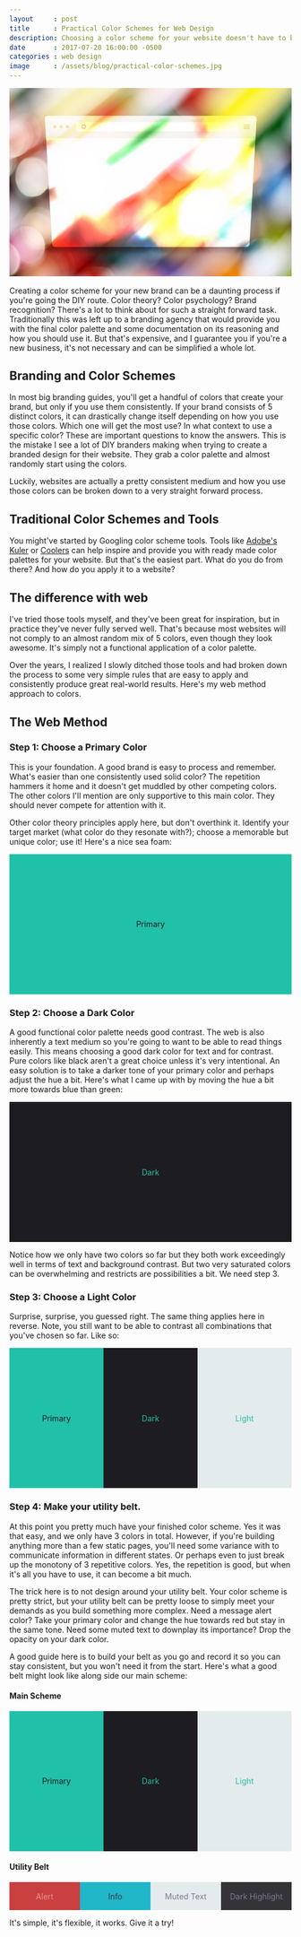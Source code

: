 ```yaml
---
layout     : post
title      : Practical Color Schemes for Web Design
description: Choosing a color scheme for your website doesn't have to be complicated. Follow these rules and you'll be sure to nail it.
date       : 2017-07-20 16:00:00 -0500
categories : web design
image      : /assets/blog/practical-color-schemes.jpg
---
```


![Practical Color Schemes for Web Design](/assets/blog/practical-color-schemes.jpg)

Creating a color scheme for your new brand can be a daunting process if you're going the DIY route. Color theory? Color psychology? Brand recognition? There's a lot to think about for such a straight forward task. Traditionally this was left up to a branding agency that would provide you with the final color palette and some documentation on its reasoning and how you should use it. But that's expensive, and I guarantee you if you're a new business, it's not necessary and can be simplified a whole lot.

## Branding and Color Schemes
In most big branding guides, you'll get a handful of colors that create your brand, but only if you use them consistently. If your brand consists of 5 distinct colors, it can drastically change itself depending on how you use those colors. Which one will get the most use? In what context to use a specific color? These are important questions to know the answers. This is the mistake I see a lot of DIY branders making when trying to create a branded design for their website. They grab a color palette and almost randomly start using the colors.

Luckily, websites are actually a pretty consistent medium and how you use those colors can be broken down to a very straight forward process.

## Traditional Color Schemes and Tools

You might've started by Googling color scheme tools. Tools like [Adobe's Kuler](https://color.adobe.com/) or [Coolers](https://coolors.co/) can help inspire and provide you with ready made color palettes for your website. But that's the easiest part. What do you do from there? And how do you apply it to a website?

## The difference with web

I've tried those tools myself, and they've been great for inspiration, but in practice they've never fully served well. That's because most websites will not comply to an almost random mix of 5 colors, even though they look awesome. It's simply not a functional application of a color palette.

Over the years, I realized I slowly ditched those tools and had broken down the process to some very simple rules that are easy to apply and consistently produce great real-world results. Here's my web method approach to colors.


## The Web Method

### Step 1: Choose a Primary Color

This is your foundation. A good brand is easy to process and remember. What's easier than one consistently used solid color? The repetition hammers it home and it doesn't get muddled by other competing colors. The other colors I'll mention are only supportive to this main color. They should never compete for attention with it.

Other color theory principles apply here, but don't overthink it. Identify your target market (what color do they resonate with?); choose a memorable but unique color; use it! Here's a nice sea foam:

<div style="
	width:100%;
	height:250px;
	display:flex;
	justify-content: center;
	align-items: center;
	background-color:#21c0a8;
	color: #1d1c21;
">Primary</div>

### Step 2: Choose a Dark Color

A good functional color palette needs good contrast. The web is also inherently a text medium so you're going to want to be able to read things easily. This means choosing a good dark color for text and for contrast. Pure colors like black aren't a great choice unless it's very intentional. An easy solution is to take a darker tone of your primary color and perhaps adjust the hue a bit. Here's what I came up with by moving the hue a bit more towards blue than green:

<div style="
	width:100%;
	height:250px;
	display:flex;
	justify-content: center;
	align-items: center;
	background-color:#1d1c21;
	color: #21c0a8;
">Dark</div>

Notice how we only have two colors so far but they both work exceedingly well in terms of text and background contrast. But two very saturated colors can be overwhelming and restricts are possibilities a bit. We need step 3.

### Step 3: Choose a Light Color

Surprise, surprise, you guessed right. The same thing applies here in reverse. Note, you still want to be able to contrast all combinations that you've chosen so far. Like so:

<div style="display:flex;flex-direction:row;">
	<div style="
	width:100%;
	height:250px;
	display:flex;
	justify-content: center;
	align-items: center;
	background-color:#21c0a8;
	color: #1d1c21;
	">Primary</div>
	<div style="
		width:100%;
		height:250px;
		display:flex;
		justify-content: center;
		align-items: center;
		background-color:#1d1c21;
		color: #21c0a8;
	">Dark</div>
	<div style="
		width:100%;
		height:250px;
		display:flex;
		justify-content: center;
		align-items: center;
		background-color:#e4ebed;
		color: #21c0a8;
	">Light</div>
</div>

### Step 4: Make your utility belt.

At this point you pretty much have your finished color scheme. Yes it was that easy, and we only have 3 colors in total. However, if you're building anything more than a few static pages, you'll need some variance with to communicate information in different states. Or perhaps even to just break up the monotony of 3 repetitive colors. Yes, the repetition is good, but when it's all you have to use, it can become a bit much.

The trick here is to not design around your utility belt. Your color scheme is pretty strict, but your utility belt can be pretty loose to simply meet your demands as you build something more complex. Need a message alert color? Take your primary color and change the hue towards red but stay in the same tone. Need some muted text to downplay its importance? Drop the opacity on your dark color.

A good guide here is to build your belt as you go and record it so you can stay consistent, but you won't need it from the start. Here's what a good belt might look like along side our main scheme:

#### Main Scheme
<div style="display:flex;flex-direction:row;">
	<div style="
	width:100%;
	height:250px;
	display:flex;
	justify-content: center;
	align-items: center;
	background-color:#21c0a8;
	color: #1d1c21;
	">Primary</div>
	<div style="
		width:100%;
		height:250px;
		display:flex;
		justify-content: center;
		align-items: center;
		background-color:#1d1c21;
		color: #21c0a8;
	">Dark</div>
	<div style="
		width:100%;
		height:250px;
		display:flex;
		justify-content: center;
		align-items: center;
		background-color:#e4ebed;
		color: #21c0a8;
	">Light</div>
</div>

#### Utility Belt
<div style="display:flex;flex-direction:row;">
	<div style="
	width:100%;
	height:50px;
	display:flex;
	justify-content: center;
	align-items: center;
	background-color:#ca3f3f;
	color: #e39797;
	">Alert</div>
	<div style="
		width:100%;
		height:50px;
		display:flex;
		justify-content: center;
		align-items: center;
		background-color:#20b7c9;
		color: #383544;
	">Info</div>
	<div style="
	width:100%;
	height:50px;
	display:flex;
	justify-content: center;
	align-items: center;
	background-color:#e4ebed;
	color: #7d798c;
	">Muted Text</div>
	<div style="
		width:100%;
		height:50px;
		display:flex;
		justify-content: center;
		align-items: center;
		background-color:#343338;
		color: #7d798c;
	">Dark Highlight</div>
</div>

It's simple, it's flexible, it works. Give it a try!
